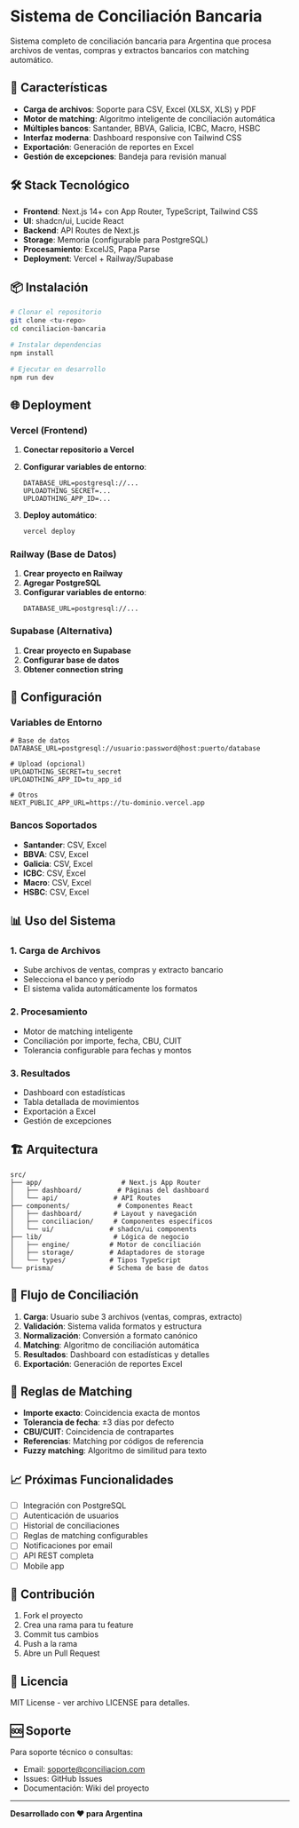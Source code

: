# Sistema de Conciliación Bancaria

Sistema completo de conciliación bancaria para Argentina que procesa archivos de ventas, compras y extractos bancarios con matching automático.

## 🚀 Características

- **Carga de archivos**: Soporte para CSV, Excel (XLSX, XLS) y PDF
- **Motor de matching**: Algoritmo inteligente de conciliación automática
- **Múltiples bancos**: Santander, BBVA, Galicia, ICBC, Macro, HSBC
- **Interfaz moderna**: Dashboard responsive con Tailwind CSS
- **Exportación**: Generación de reportes en Excel
- **Gestión de excepciones**: Bandeja para revisión manual

## 🛠️ Stack Tecnológico

- **Frontend**: Next.js 14+ con App Router, TypeScript, Tailwind CSS
- **UI**: shadcn/ui, Lucide React
- **Backend**: API Routes de Next.js
- **Storage**: Memoria (configurable para PostgreSQL)
- **Procesamiento**: ExcelJS, Papa Parse
- **Deployment**: Vercel + Railway/Supabase

## 📦 Instalación

```bash
# Clonar el repositorio
git clone <tu-repo>
cd conciliacion-bancaria

# Instalar dependencias
npm install

# Ejecutar en desarrollo
npm run dev
```

## 🌐 Deployment

### Vercel (Frontend)

1. **Conectar repositorio a Vercel**
2. **Configurar variables de entorno**:
   ```env
   DATABASE_URL=postgresql://...
   UPLOADTHING_SECRET=...
   UPLOADTHING_APP_ID=...
   ```

3. **Deploy automático**:
   ```bash
   vercel deploy
   ```

### Railway (Base de Datos)

1. **Crear proyecto en Railway**
2. **Agregar PostgreSQL**
3. **Configurar variables de entorno**:
   ```env
   DATABASE_URL=postgresql://...
   ```

### Supabase (Alternativa)

1. **Crear proyecto en Supabase**
2. **Configurar base de datos**
3. **Obtener connection string**

## 🔧 Configuración

### Variables de Entorno

```env
# Base de datos
DATABASE_URL=postgresql://usuario:password@host:puerto/database

# Upload (opcional)
UPLOADTHING_SECRET=tu_secret
UPLOADTHING_APP_ID=tu_app_id

# Otros
NEXT_PUBLIC_APP_URL=https://tu-dominio.vercel.app
```

### Bancos Soportados

- **Santander**: CSV, Excel
- **BBVA**: CSV, Excel  
- **Galicia**: CSV, Excel
- **ICBC**: CSV, Excel
- **Macro**: CSV, Excel
- **HSBC**: CSV, Excel

## 📊 Uso del Sistema

### 1. Carga de Archivos
- Sube archivos de ventas, compras y extracto bancario
- Selecciona el banco y período
- El sistema valida automáticamente los formatos

### 2. Procesamiento
- Motor de matching inteligente
- Conciliación por importe, fecha, CBU, CUIT
- Tolerancia configurable para fechas y montos

### 3. Resultados
- Dashboard con estadísticas
- Tabla detallada de movimientos
- Exportación a Excel
- Gestión de excepciones

## 🏗️ Arquitectura

```
src/
├── app/                    # Next.js App Router
│   ├── dashboard/         # Páginas del dashboard
│   └── api/              # API Routes
├── components/            # Componentes React
│   ├── dashboard/        # Layout y navegación
│   ├── conciliacion/     # Componentes específicos
│   └── ui/              # shadcn/ui components
├── lib/                  # Lógica de negocio
│   ├── engine/          # Motor de conciliación
│   ├── storage/         # Adaptadores de storage
│   └── types/           # Tipos TypeScript
└── prisma/              # Schema de base de datos
```

## 🔄 Flujo de Conciliación

1. **Carga**: Usuario sube 3 archivos (ventas, compras, extracto)
2. **Validación**: Sistema valida formatos y estructura
3. **Normalización**: Conversión a formato canónico
4. **Matching**: Algoritmo de conciliación automática
5. **Resultados**: Dashboard con estadísticas y detalles
6. **Exportación**: Generación de reportes Excel

## 🎯 Reglas de Matching

- **Importe exacto**: Coincidencia exacta de montos
- **Tolerancia de fecha**: ±3 días por defecto
- **CBU/CUIT**: Coincidencia de contrapartes
- **Referencias**: Matching por códigos de referencia
- **Fuzzy matching**: Algoritmo de similitud para texto

## 📈 Próximas Funcionalidades

- [ ] Integración con PostgreSQL
- [ ] Autenticación de usuarios
- [ ] Historial de conciliaciones
- [ ] Reglas de matching configurables
- [ ] Notificaciones por email
- [ ] API REST completa
- [ ] Mobile app

## 🤝 Contribución

1. Fork el proyecto
2. Crea una rama para tu feature
3. Commit tus cambios
4. Push a la rama
5. Abre un Pull Request

## 📄 Licencia

MIT License - ver archivo LICENSE para detalles.

## 🆘 Soporte

Para soporte técnico o consultas:
- Email: soporte@conciliacion.com
- Issues: GitHub Issues
- Documentación: Wiki del proyecto

---

**Desarrollado con ❤️ para Argentina**